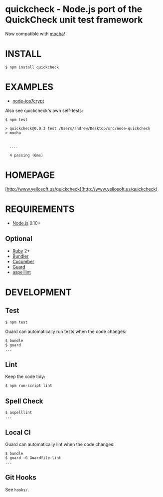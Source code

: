 # quickcheck - Node.js port of the QuickCheck unit test framework

Now compatible with [mocha](http://visionmedia.github.io/mocha/)!

# INSTALL

    $ npm install quickcheck

# EXAMPLES

* [node-ios7crypt](https://github.com/mcandre/node-ios7crypt/blob/master/test/test.js)

Also see quickcheck's own self-tests:

    $ npm test

    > quickcheck@0.0.3 test /Users/andrew/Desktop/src/node-quickcheck
    > mocha


      ․․․․

      4 passing (6ms)

# HOMEPAGE

[http://www.yellosoft.us/quickcheck](http://www.yellosoft.us/quickcheck)

# REQUIREMENTS

* [Node.js](http://nodejs.org/) 0.10+

## Optional

* [Ruby](https://www.ruby-lang.org/) 2+
* [Bundler](http://bundler.io/)
* [Cucumber](http://cukes.info/)
* [Guard](http://guardgem.org/)
* [aspelllint](https://github.com/mcandre/aspelllint)

# DEVELOPMENT

## Test

    $ npm test

Guard can automatically run tests when the code changes:

    $ bundle
    $ guard
    ...

## Lint

Keep the code tidy:

    $ npm run-script lint

## Spell Check

    $ aspelllint
    ...

## Local CI

Guard can automatically lint when the code changes:

    $ bundle
    $ guard -G Guardfile-lint
    ...

## Git Hooks

See `hooks/`.
